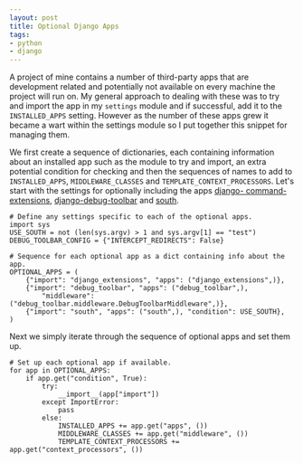 ```yaml
--- 
layout: post
title: Optional Django Apps
tags: 
- python
- django
---
```

A project of mine contains a number of third-party apps that are development
related and potentially not available on every machine the project will run
on. My general approach to dealing with these was to try and import the app in
my `settings` module and if successful, add it to the `INSTALLED_APPS`
setting. However as the number of these apps grew it became a wart within the
settings module so I put together this snippet for managing them.

We first create a sequence of dictionaries, each containing information about
an installed app such as the module to try and import, an extra potential
condition for checking and then the sequences of names to add to
`INSTALLED_APPS`, `MIDDLEWARE_CLASSES` and `TEMPLATE_CONTEXT_PROCESSORS`.
Let's start with the settings for optionally including the apps [django-
command-extensions](http://github.com/django-extensions/django-extensions),
[django-debug-toolbar](http://github.com/robhudson/django-debug-toolbar) and
[south](http://south.aeracode.org).

    
    # Define any settings specific to each of the optional apps.
    import sys
    USE_SOUTH = not (len(sys.argv) > 1 and sys.argv[1] == "test")
    DEBUG_TOOLBAR_CONFIG = {"INTERCEPT_REDIRECTS": False}
    
    # Sequence for each optional app as a dict containing info about the app.
    OPTIONAL_APPS = (
        {"import": "django_extensions", "apps": ("django_extensions",)},
        {"import": "debug_toolbar", "apps": ("debug_toolbar",), 
            "middleware": ("debug_toolbar.middleware.DebugToolbarMiddleware",)},
        {"import": "south", "apps": ("south",), "condition": USE_SOUTH},
    )
    

Next we simply iterate through the sequence of optional apps and set them up.

    
    # Set up each optional app if available.
    for app in OPTIONAL_APPS:
        if app.get("condition", True):
            try:
                __import__(app["import"])
            except ImportError:
                pass
            else:
                INSTALLED_APPS += app.get("apps", ())
                MIDDLEWARE_CLASSES += app.get("middleware", ())
                TEMPLATE_CONTEXT_PROCESSORS += app.get("context_processors", ())
    


